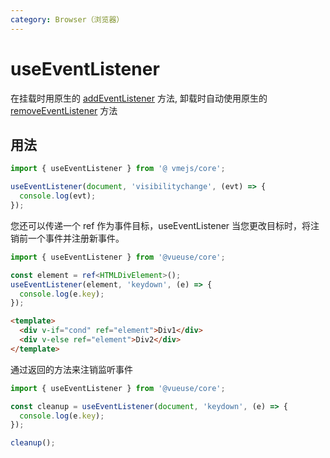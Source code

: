 ```yaml
---
category: Browser（浏览器）
---
```


# useEventListener

在挂载时用原生的 [addEventListener](https://developer.mozilla.org/en-US/docs/Web/API/EventTarget/addEventListener) 方法, 卸载时自动使用原生的 [removeEventListener](https://developer.mozilla.org/en-US/docs/Web/API/EventTarget/removeEventListener) 方法

## 用法

```js
import { useEventListener } from '@ vmejs/core';

useEventListener(document, 'visibilitychange', (evt) => {
  console.log(evt);
});
```

您还可以传递一个 ref 作为事件目标，useEventListener 当您更改目标时，将注销前一个事件并注册新事件。

```ts
import { useEventListener } from '@vueuse/core';

const element = ref<HTMLDivElement>();
useEventListener(element, 'keydown', (e) => {
  console.log(e.key);
});
```

```html
<template>
  <div v-if="cond" ref="element">Div1</div>
  <div v-else ref="element">Div2</div>
</template>
```

通过返回的方法来注销监听事件

```ts
import { useEventListener } from '@vueuse/core';

const cleanup = useEventListener(document, 'keydown', (e) => {
  console.log(e.key);
});

cleanup();
```
